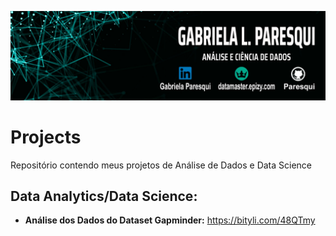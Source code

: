
 
 <p align="left"><img src="./banner_01.jpg" ></p>
 
# Projects
Repositório  contendo meus projetos de Análise de Dados e Data Science

## Data Analytics/Data Science:
* **Análise dos Dados do Dataset Gapminder:** https://bityli.com/48QTmy
